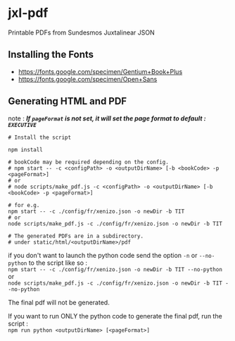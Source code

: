 # jxl-pdf
Printable PDFs from Sundesmos Juxtalinear JSON

## Installing the Fonts
- https://fonts.google.com/specimen/Gentium+Book+Plus
- https://fonts.google.com/specimen/Open+Sans

## Generating HTML and PDF

note : ***If `pageFormat` is not set, it will set the page format to default : `EXECUTIVE`***

```
# Install the script

npm install

# bookCode may be required depending on the config.
# npm start -- -c <configPath> -o <outputDirName> [-b <bookCode> -p <pageFormat>]
# or
# node scripts/make_pdf.js -c <configPath> -o <outputDirName> [-b <bookCode> -p <pageFormat>]

# for e.g.
npm start -- -c ./config/fr/xenizo.json -o newDir -b TIT
# or
node scripts/make_pdf.js -c ./config/fr/xenizo.json -o newDir -b TIT

# The generated PDFs are in a subdirectory.
# under static/html/<outputDirName>/pdf
```

if you don't want to launch the python code send the option `-n` or `--no-python` to the script like so :  
`npm start -- -c ./config/fr/xenizo.json -o newDir -b TIT --no-python`  
or  
`node scripts/make_pdf.js -c ./config/fr/xenizo.json -o newDir -b TIT --no-python`  

The final pdf will not be generated.  

If you want to run ONLY the python code to generate the final pdf, run the script :  
`npm run python <outputDirName> [<pageFormat>]`  
